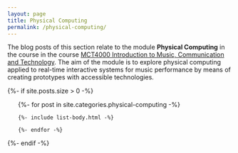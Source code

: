 ```yaml
---
layout: page
title: Physical Computing
permalink: /physical-computing/
---
```


The blog posts of this section relate to the module **Physical Computing** in the course in the course [MCT4000 Introduction to Music, Communication and Technology](https://www.ntnu.edu/studies/courses/MCT4000). The aim of the module is to explore physical computing applied to real-time interactive systems for music performance by means of creating prototypes with accessible technologies.

{%- if site.posts.size > 0 -%}

  <!-- <h2 class="post-list-heading">{{ page.list_title | default: "Posts" }}</h2> -->
  <ul class="post-list">
    {%- for post in site.categories.physical-computing -%}

    {%- include list-body.html -%}

    {%- endfor -%}

  </ul>
  {%- endif -%}
